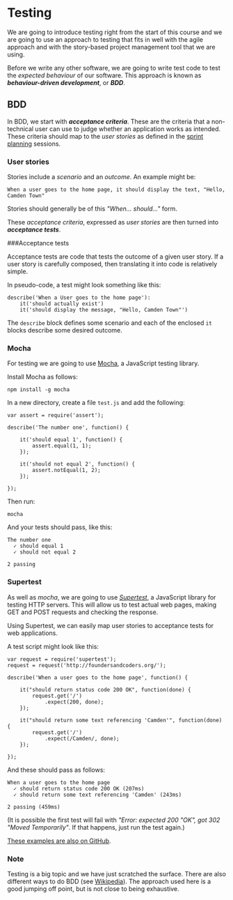# Testing

We are going to introduce testing right from the start of this course and we are going to use an approach to testing that fits in well with the agile approach and with the story-based project management tool that we are using.

Before we write any other software, we are going to write test code to test the *expected behaviour* of our software. This approach is known as ***behaviour-driven development***, or ***BDD***.

## BDD

In BDD, we start with ***acceptance criteria***. These are the criteria that a non-technical user can use to judge whether an application works as intended. These criteria should map to the *user stories* as defined in the [sprint planning](topics/sprint) sessions.

### User stories

Stories include a *scenario* and an *outcome*. An example might be:

    When a user goes to the home page, it should display the text, "Hello, Camden Town"

Stories should generally be of this *"When... should..."* form.

These *acceptance criteria*, expressed as *user stories* are then turned into ***acceptance tests***.

###Acceptance tests

Acceptance tests are code that tests the outcome of a given user story. If a user story is carefully composed, then translating it into code is relatively simple.

In pseudo-code, a test might look something like this:

    describe('When a User goes to the home page'):
        it('should actually exist')
        it('should display the message, "Hello, Camden Town"')

The `describe` block defines some scenario and each of the enclosed `it` blocks  describe some desired outcome.

### Mocha

For testing we are going to use [Mocha](http://visionmedia.github.io/mocha/), a JavaScript testing library. 

Install Mocha as follows:

    npm install -g mocha

In a new directory, create a file `test.js` and add the following:

    var assert = require('assert');

    describe('The number one', function() {

        it('should equal 1', function() {
            assert.equal(1, 1);
        });

        it('should not equal 2', function() {
            assert.notEqual(1, 2);
        });

    });

Then run:

    mocha

And your tests should pass, like this:

    The number one
      ✓ should equal 1
      ✓ should not equal 2
    
    2 passing

### Supertest

As well as *mocha*, we are going to use [*Supertest*](https://github.com/visionmedia/supertest), a JavaScript library for testing HTTP servers. This will allow us to test actual web pages, making GET and POST requests and checking the response.

Using Supertest, we can easily map user stories to acceptance tests for web applications.

A test script might look like this:

    var request = require('supertest');
    request = request('http://foundersandcoders.org/');

    describe('When a user goes to the home page', function() {

        it("should return status code 200 OK", function(done) {
            request.get('/')
                .expect(200, done);
        });

        it("should return some text referencing 'Camden'", function(done) {
            request.get('/')
                .expect(/Camden/, done);
        });

    });

And these should pass as follows:

    When a user goes to the home page
      ✓ should return status code 200 OK (207ms)
      ✓ should return some text referencing 'Camden' (243ms)

    2 passing (459ms)

(It is possible the first test will fail with *"Error: expected 200 "OK", got 302 "Moved Temporarily"*. If that happens, just run the test again.)

[These examples are also on GitHub](https://github.com/selforganising/testing-examples).

### Note

Testing is a big topic and we have just scratched the surface. There are also different ways to do BDD (see [Wikipedia](http://en.wikipedia.org/wiki/Behavior-driven_development)). The approach used here is a good jumping off point, but is not close to being exhaustive.




